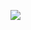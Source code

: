 ![](https://github.com/qq1415551519/demo_web/blob/master/%E3%80%90admin%E3%80%91-fmw.boohuuadmin.com%E8%9C%9C%E7%BD%91_%E5%90%8E%E5%8F%B0%E7%99%BB%E9%99%86%E9%A1%B5%E9%9D%A2/images/admin-demo1.png) 


